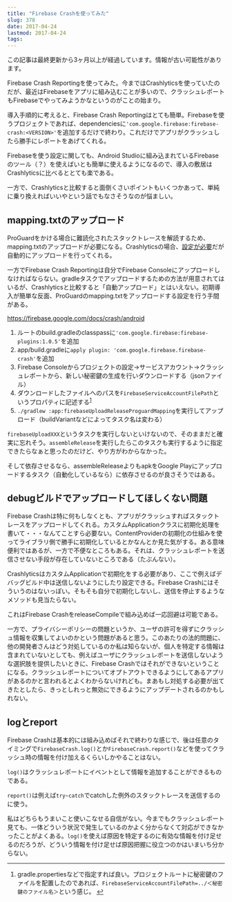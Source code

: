 ```yaml
---
title: "Firebase Crashを使ってみた"
slug: 378
date: 2017-04-24
lastmod: 2017-04-24
tags: 
---
```


<div id="wppda_alert">この記事は最終更新から3ヶ月以上が経過しています。情報が古い可能性があります。</div><p>Firebase Crash Reportingを使ってみた。今まではCrashlyticsを使っていたのだが、最近はFirebaseをアプリに組み込むことが多いので、クラッシュレポートもFirebaseでやってみようかなというのがことの始まり。</p>
<p>導入手順的に考えると、Firebase Crash Reportingはとても簡単。Firebaseを使うプロジェクトであれば、dependenciesに<code>'com.google.firebase:firebase-crash:&lt;VERSION&gt;'</code>を追加するだけで終わり。これだけでアプリがクラッシュしたら勝手にレポートをあげてくれる。</p>
<p>Firebaseを使う設定に関しても、Android Studioに組み込まれているFirebaseのツール（？）を使えばいとも簡単に使えるようになるので、導入の敷居はCrashlyticsに比べるととても楽である。</p>
<p>一方で、Crashlyticsと比較すると面倒くさいポイントもいくつかあって、単純に乗り換えればいいやという話でもなさそうなのが悩ましい。</p>
<h2>mapping.txtのアップロード</h2>
<p>ProGuardをかける場合に難読化されたスタックトレースを解読するため、mapping.txtのアップロードが必要になる。Crashlyticsの場合、<a href="https://docs.fabric.io/android/crashlytics/dex-and-proguard.html">設定が必要</a>だが自動的にアップロードを行ってくれる。</p>
<p>一方でFirebase Crash Reportingは自分でFirebase Consoleにアップロードしなければならない。gradleタスクでアップロードするための方法が用意されてはいるが、Crashlyticsと比較すると「自動アップロード」とはいえない。初期導入が簡単な反面、ProGuardのmapping.txtをアップロードする設定を行う手間がある。</p>
<p><a href="https://firebase.google.com/docs/crash/android">https://firebase.google.com/docs/crash/android</a></p>
<ol>
<li>ルートのbuild.gradleのclasspassに<code>'com.google.firebase:firebase-plugins:1.0.5'</code>を追加</li>
<li>app/build.gradleに<code>apply plugin: 'com.google.firebase.firebase-crash'</code>を追加</li>
<li>Firebase Consoleからプロジェクトの設定→サービスアカウント→クラッシュレポートから、新しい秘密鍵の生成を行いダウンロードする（jsonファイル）</li>
<li>ダウンロードしたファイルへのパスを<code>FirebaseServiceAccountFilePath</code>というプロパティに記述する<sup id="fnref-378-1"><a href="#fn-378-1" class="jetpack-footnote">1</a></sup></li>
<li><code>./gradlew :app:firebaseUploadReleaseProguardMapping</code>を実行してアップロード（buildVariantなどによってタスク名は変わる）</li>
</ol>
<p><code>firebaseUploadXXX</code>というタスクを実行しないといけないので、そのままだと確実に忘れそう。<code>assembleRelease</code>を実行したらこのタスクも実行するように指定できたらなぁと思ったのだけど、やり方がわからなかった。</p>
<p>そして依存させるなら、assembleReleaseよりもapkをGoogle Playにアップロードするタスク（自動化しているなら）に依存させるのが良さそうではある。</p>
<h2>debugビルドでアップロードしてほしくない問題</h2>
<p>Firebase Crashは特に何もしなくとも、アプリがクラッシュすればスタックトレースをアップロードしてくれる。カスタムApplicationクラスに初期化処理を書いて・・・なんてことすら必要ない。ContentProviderの初期化の仕組みを使ってライブラリ側で勝手に初期化しているとかなんとか見た気がする。ある意味便利ではあるが、一方で不便なところもある。それは、クラッシュレポートを送信させない手段が存在していないところである（たぶんない）。</p>
<p>CrashlyticsはカスタムApplicationで初期化をする必要があり、ここで例えばデバッグビルド中は送信しないようにしたり設定できる。Firebase Crashにはそういうのはないっぽい。そもそも自分で初期化しないし、送信を停止するようなメソッドも見当たらない。</p>
<p>これはFirebase CrashをreleaseCompileで組み込めば一応回避は可能である。</p>
<p>一方で、プライバシーポリシーの問題というか、ユーザの許可を得ずにクラッシュ情報を収集してよいのかという問題があると思う。このあたりの法的問題に、他の開発者さんはどう対処しているのか私は知らないが、個人を特定する情報は含まれていないとしても、例えばユーザにクラッシュレポートを送信しないような選択肢を提供したいときに、Firebase Crashではそれができないということになる。クラッシュレポートについてオプトアウトできるようにしてあるアプリがあるのかと言われるとよくわからないけれども。まあもし対処する必要が出てきたとしたら、きっとしれっと無効にできるようにアップデートされるのかもしれない。</p>
<h2>logとreport</h2>
<p>Firebase Crashは基本的には組み込めばそれで終わりな感じで、後は任意のタイミングで<code>FirebaseCrash.log()</code>とか<code>FirebaseCrash.report()</code>などを使ってクラッシュ時の情報を付け加えるくらいしかやることはない。</p>
<p><code>log()</code>はクラッシュレポートにイベントとして情報を追加することができるものである。</p>
<p><code>report()</code>は例えば<code>try~catch</code>でcatchした例外のスタックトレースを送信するのに使う。</p>
<p>私はどちらもうまいこと使いこなせる自信がない。今までもクラッシュレポート見ても、一体どういう状況で発生しているのかよく分からなくて対応ができなかったことがよくある。<code>log()</code>を使えば原因を特定するのに有効な情報を付け足せるのだろうが、どういう情報を付け足せば原因把握に役立つのかはいまいち分からない。</p>
<div class="footnotes">
<hr />
<ol>
<li id="fn-378-1">
gradle.propertiesなどで指定すれば良い。プロジェクトルートに秘密鍵のファイルを配置したのであれば、<code>FirebaseServiceAccountFilePath=../＜秘密鍵のファイル名＞</code>という感じ。&#160;<a href="#fnref-378-1">&#8617;</a>
</li>
</ol>
</div>

  